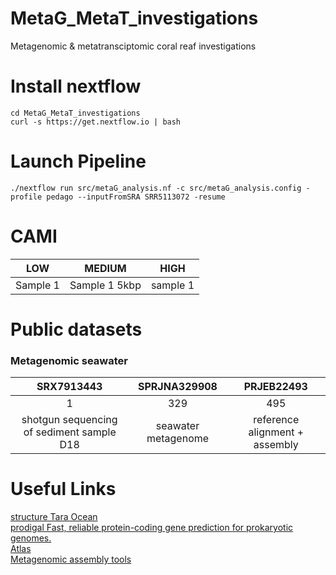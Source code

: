 # MetaG_MetaT_investigations
Metagenomic &amp; metatransciptomic coral reaf investigations

# Install nextflow

```
cd MetaG_MetaT_investigations
curl -s https://get.nextflow.io | bash
```
# Launch Pipeline

```
./nextflow run src/metaG_analysis.nf -c src/metaG_analysis.config -profile pedago --inputFromSRA SRR5113072 -resume
```

# CAMI

|   LOW   |   MEDIUM     |   HIGH      |
|:-------:|:------------:|:-----------:|
| Sample 1| Sample 1 5kbp|   sample 1  |

# Public datasets

### Metagenomic seawater

|   SRX7913443                            |   SPRJNA329908      |       PRJEB22493              |
|:---------------------------------------:|:-------------------:|:-----------------------------:|
|           1                             |               329   |         495                   |
|shotgun sequencing of sediment sample D18| seawater metagenome | reference alignment + assembly|




# Useful Links
[structure Tara Ocean](http://ocean-microbiome.embl.de/companion.html)  
[prodigal Fast, reliable protein-coding gene prediction for prokaryotic genomes.](https://github.com/hyattpd/Prodigal)  
[Atlas](https://github.com/metagenome-atlas/atlas)  
[Metagenomic assembly tools](https://academic.oup.com/view-large/206266243)
